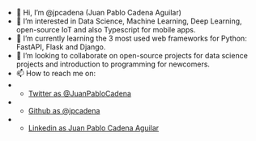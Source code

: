 - 👋 Hi, I’m @jpcadena (Juan Pablo Cadena Aguilar)
- 👀 I’m interested in Data Science, Machine Learning, Deep Learning, open-source IoT and also Typescript for mobile apps.
- 🌱 I’m currently learning the 3 most used web frameworks for Python: FastAPI, Flask and Django.
- 💞️ I’m looking to collaborate on open-source projects for data science projects and introduction to programming for newcomers.
- 📫 How to reach me on:
- + [Twitter as @JuanPabloCadena](https://www.twitter.com/JuanPabloCadena)
- + [Github as @jpcadena](https://github.com/jpcadena)
- + [Linkedin as Juan Pablo Cadena Aguilar](https://www.linkedin.com/in/juanpablocadenaaguilar/)

<!---
jpcadena/jpcadena is a ✨ special ✨ repository because its `README.md` (this file) appears on your GitHub profile.
You can click the Preview link to take a look at your changes.
--->
